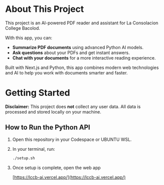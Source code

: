 # About This Project

This project is an AI-powered PDF reader and assistant for La Consolacion College Bacolod.

With this app, you can:

- **Summarize PDF documents** using advanced Python AI models.
- **Ask questions** about your PDFs and get instant answers.
- **Chat with your documents** for a more interactive reading experience.

Built with Next.js and Python, this app combines modern web technologies and AI to help you work with documents smarter and faster.

# Getting Started

**Disclaimer:** This project does **not** collect any user data. All data is processed and stored locally on your machine.

## How to Run the Python API

1. Open this repository in your Codespace or UBUNTU WSL.
2. In your terminal, run:

    ```sh
    ./setup.sh
    ```

3. Once setup is complete, open the web app

   [https://lccb-ai.vercel.app/](https://lccb-ai.vercel.app/)